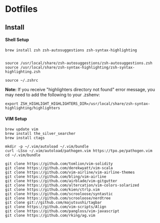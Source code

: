 # Dotfiles


## Install

#### Shell Setup

```
brew install zsh zsh-autosuggestions zsh-syntax-highlighting


source /usr/local/share/zsh-autosuggestions/zsh-autosuggestions.zsh
source /usr/local/share/zsh-syntax-highlighting/zsh-syntax-highlighting.zsh

source ~/.zshrc
```

**Note:**
If you receive "highlighters directory not found" error message,
you may need to add the following to your .zshenv:

```export ZSH_HIGHLIGHT_HIGHLIGHTERS_DIR=/usr/local/share/zsh-syntax-highlighting/highlighters```

#### VIM Setup
```
brew update vim
brew install the_silver_searcher
brew install ctags

mkdir -p ~/.vim/autoload ~/.vim/bundle
curl -LSso ~/.vim/autoload/pathogen.vim https://tpo.pe/pathogen.vim
cd ~/.vim/bundle

git clone https://github.com/tomlion/vim-solidity
git clone https://github.com/derekwyatt/vim-scala
git clone https://github.com/vim-airline/vim-airline-themes
git clone https://github.com/bling/vim-airline
git clone https://github.com/airblade/vim-gitgutter
git clone https://github.com/altercation/vim-colors-solarized
git clone https://github.com/kien/ctrlp.vim
git clone https://github.com/scrooloose/syntastic
git clone https://github.com/scrooloose/nerdtree
git clone git://github.com/majutsushi/tagbar
git clone https://github.com/vim-scripts/Align
git clone https://github.com/pangloss/vim-javascript
git clone https://github.com/rking/ag.vim
```
